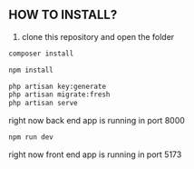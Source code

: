 ## HOW TO INSTALL?

1. clone this repository and open the folder

```bash
composer install
```
```bash
npm install
```
```bash
php artisan key:generate
php artisan migrate:fresh
php artisan serve
```
right now back end app is running in port 8000

```bash
npm run dev
```
right now front end app is running in port 5173
